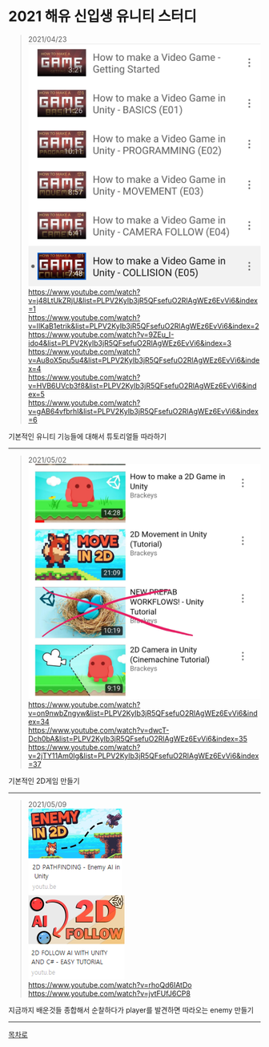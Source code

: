 2021 해유 신입생 유니티 스터디
=================================   
> 2021/04/23   
![](https://github.com/haedal-with-knu/HAE-U/blob/master/2021_HU/20210423.jpg)  
https://www.youtube.com/watch?v=j48LtUkZRjU&list=PLPV2KyIb3jR5QFsefuO2RlAgWEz6EvVi6&index=1  
https://www.youtube.com/watch?v=IlKaB1etrik&list=PLPV2KyIb3jR5QFsefuO2RlAgWEz6EvVi6&index=2  
https://www.youtube.com/watch?v=9ZEu_I-ido4&list=PLPV2KyIb3jR5QFsefuO2RlAgWEz6EvVi6&index=3  
https://www.youtube.com/watch?v=Au8oX5pu5u4&list=PLPV2KyIb3jR5QFsefuO2RlAgWEz6EvVi6&index=4  
https://www.youtube.com/watch?v=HVB6UVcb3f8&list=PLPV2KyIb3jR5QFsefuO2RlAgWEz6EvVi6&index=5  
https://www.youtube.com/watch?v=gAB64vfbrhI&list=PLPV2KyIb3jR5QFsefuO2RlAgWEz6EvVi6&index=6  

기본적인 유니티 기능들에 대해서 튜토리얼들 따라하기 


--------------------------   
> 2021/05/02  
![](https://github.com/haedal-with-knu/HAE-U/blob/master/2021_HU/20210502.jpg)     
https://www.youtube.com/watch?v=on9nwbZngyw&list=PLPV2KyIb3jR5QFsefuO2RlAgWEz6EvVi6&index=34  
https://www.youtube.com/watch?v=dwcT-Dch0bA&list=PLPV2KyIb3jR5QFsefuO2RlAgWEz6EvVi6&index=35  
https://www.youtube.com/watch?v=2jTY11Am0Ig&list=PLPV2KyIb3jR5QFsefuO2RlAgWEz6EvVi6&index=37  

기본적인 2D게임 만들기 


------------------- 
> 2021/05/09   
![](https://github.com/haedal-with-knu/HAE-U/blob/master/2021_HU/20210509_1.PNG)  
![](https://github.com/haedal-with-knu/HAE-U/blob/master/2021_HU/20210509_2.PNG)  
https://www.youtube.com/watch?v=rhoQd6IAtDo  
https://www.youtube.com/watch?v=jvtFUfJ6CP8  

지금까지 배운것들 종합해서 순찰하다가 player를 발견하면 따라오는 enemy 만들기 




-------------------   
[목차로](https://github.com/haedal-with-knu/HAE-U)  
